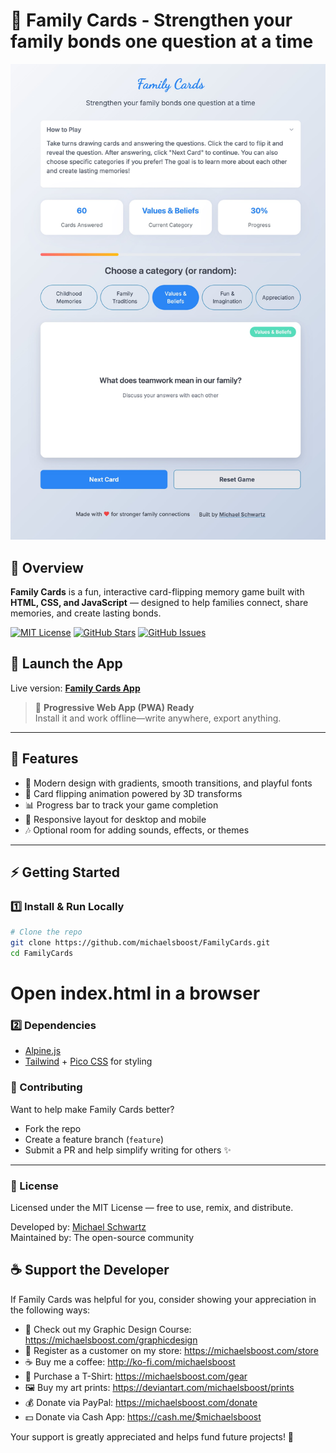 🎴 Family Cards - Strengthen your family bonds one question at a time
============================

![](https://raw.githubusercontent.com/michaelsboost/FamilyCards/main/imgs/screenshot.png)

## 🌟 Overview  
**Family Cards** is a fun, interactive card-flipping memory game built with **HTML, CSS, and JavaScript** — designed to help families connect, share memories, and create lasting bonds.

[![MIT License](https://img.shields.io/github/license/michaelsboost/FamilyCards)](LICENSE) [![GitHub Stars](https://img.shields.io/github/stars/michaelsboost/FamilyCards)](https://github.com/michaelsboost/FamilyCards/stargazers) [![GitHub Issues](https://img.shields.io/github/issues/michaelsboost/FamilyCards)](https://github.com/michaelsboost/FamilyCards/issues)

## 🚀 **Launch the App**  
Live version: **[Family Cards App](https://michaelsboost.com/FamilyCards/)**

> 📲 **Progressive Web App (PWA) Ready**  
> Install it and work offline—write anywhere, export anything.

---

## **🌟 Features**

* 🎨 Modern design with gradients, smooth transitions, and playful fonts
* 🔄 Card flipping animation powered by 3D transforms
* 📊 Progress bar to track your game completion
* 📱 Responsive layout for desktop and mobile
* 🎶 Optional room for adding sounds, effects, or themes

---

## **⚡ Getting Started**

### **1️⃣ Install & Run Locally**
```sh
# Clone the repo
git clone https://github.com/michaelsboost/FamilyCards.git
cd FamilyCards
```
# Open index.html in a browser

### 2️⃣ Dependencies
- [Alpine.js](https://alpinejs.dev/)
- [Tailwind](https://tailwindcss.com/) + [Pico CSS](https://picocss.com/) for styling

### 🤝 Contributing
Want to help make Family Cards better?

- Fork the repo
- Create a feature branch (`feature`)
- Submit a PR and help simplify writing for others ✨

---

### 📜 License
Licensed under the MIT License — free to use, remix, and distribute.

Developed by: [Michael Schwartz](https://michaelsboost.com/)  
Maintained by: The open-source community

## **☕ Support the Developer**
If Family Cards was helpful for you, consider showing your appreciation in the following ways:

- 🎨 Check out my Graphic Design Course: https://michaelsboost.com/graphicdesign  
- 🛒 Register as a customer on my store: https://michaelsboost.com/store  
- ☕ Buy me a coffee: http://ko-fi.com/michaelsboost  
- 👕 Purchase a T-Shirt: https://michaelsboost.com/gear  
- 🖼️ Buy my art prints: https://deviantart.com/michaelsboost/prints 
- 💰 Donate via PayPal: https://michaelsboost.com/donate 
- 💵 Donate via Cash App: https://cash.me/$michaelsboost  

Your support is greatly appreciated and helps fund future projects! 🚀
